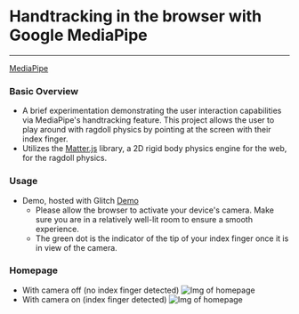 # Handtracking in the browser with Google MediaPipe
---

[MediaPipe](https://github.com/google/mediapipe/blob/master/docs/solutions/hands.md)

  ### **Basic Overview**
  - A brief experimentation demonstrating the user interaction capabilities via MediaPipe's handtracking feature. This project allows the user to play around with ragdoll physics by pointing at the screen with their index finger.
  - Utilizes the [Matter.js](https://github.com/liabru/matter-js) library, a 2D rigid body physics engine for the web, for the ragdoll physics.

  ### **Usage**
  - Demo, hosted with Glitch
    [Demo](https://ragdoll-vision.glitch.me/)
    - Please allow the browser to activate your device's camera. Make sure you are in a relatively well-lit room to ensure a smooth experience.
    - The green dot is the indicator of the tip of your index finger once it is in view of the camera.
   
  ### **Homepage**
  - With camera off (no index finger detected)
    ![Img of homepage](https://i.imgur.com/8tob6NC.png)
  - With camera on (index finger detected)
    ![Img of homepage](https://i.imgur.com/qYBpwry.png)
